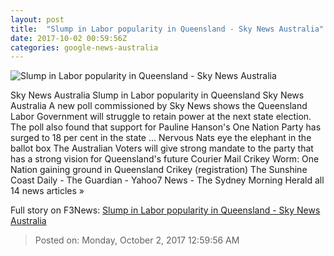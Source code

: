 ```yaml
---
layout: post
title:  "Slump in Labor popularity in Queensland - Sky News Australia"
date: 2017-10-02 00:59:56Z
categories: google-news-australia
---
```


![Slump in Labor popularity in Queensland - Sky News Australia](http://www.skynews.com.au/content/dam/skynews/news/politics/state/2017/10/02/skynews_1104644402.jpg/_jcr_content/renditions/skynews.img.1200.1006.jpeg)

Sky News Australia Slump in Labor popularity in Queensland Sky News Australia A new poll commissioned by Sky News shows the Queensland Labor Government will struggle to retain power at the next state election. The poll also found that support for Pauline Hanson's One Nation Party has surged to 18 per cent in the state ... Nervous Nats eye the elephant in the ballot box The Australian Voters will give strong mandate to the party that has a strong vision for Queensland's future Courier Mail Crikey Worm: One Nation gaining ground in Queensland Crikey (registration) The Sunshine Coast Daily - The Guardian - Yahoo7 News - The Sydney Morning Herald all 14 news articles »


Full story on F3News: [Slump in Labor popularity in Queensland - Sky News Australia](http://www.f3nws.com/n/BaYRVH)

> Posted on: Monday, October 2, 2017 12:59:56 AM
